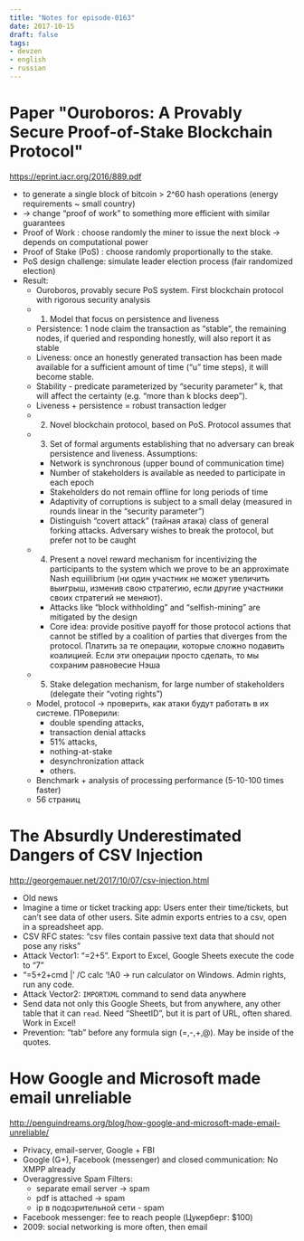 ```yaml
---
title: "Notes for episode-0163"
date: 2017-10-15
draft: false
tags:
- devzen
- english
- russian
---
```


# Paper "Ouroboros: A Provably Secure Proof-of-Stake Blockchain Protocol"
https://eprint.iacr.org/2016/889.pdf

- to generate a single block of bitcoin > 2^60 hash operations (energy requirements ~ small country)
- -> change “proof of work” to something more efficient with similar guarantees
- Proof of Work : choose randomly the miner to issue the next block -> depends on computational power
- Proof of Stake (PoS) : choose randomly proportionally to the stake.
- PoS design challenge: simulate leader election process (fair randomized election)
- Result:
    - Ouroboros, provably secure PoS system. First blockchain protocol with rigorous security analysis
    - 1. Model that focus on persistence and liveness
    - Persistence: 1 node claim the transaction as “stable”, the remaining nodes, if queried and responding honestly, will also report it as stable
    - Liveness: once an honestly generated transaction has been made available for a sufficient amount of time (“u” time steps), it will become stable.
    - Stability - predicate parameterized by “security parameter” k, that will affect the certainty  (e.g. “more than k blocks deep”).
    - Liveness + persistence = robust transaction ledger
    - 2. Novel blockchain protocol, based on PoS. Protocol assumes that
    - 3. Set of formal arguments establishing that no adversary can break persistence and liveness. Assumptions:
        - Network is synchronous (upper bound of communication time)
        - Number of stakeholders is available as needed to participate in each epoch
        - Stakeholders do not remain offline for long periods of time
        - Adaptivity of corruptions is subject to a small delay (measured in rounds linear in the “security parameter”)
        - Distinguish “covert attack” (тайная атака) class of general forking attacks. Adversary wishes to break the protocol, but prefer not to be caught
    - 4. Present a novel reward mechanism for incentivizing the participants to the system which we prove to be an approximate Nash equiilibrium (ни один участник не может увеличить выигрыш, изменив свою стратегию, если другие участники своих стратегий не меняют).
        - Attacks like “block withholding” and “selfish-mining” are mitigated by the design
        - Core idea: provide positive payoff for those protocol actions that cannot be stifled by a coalition of parties that diverges from the protocol. Платить за те операции, которые сложно подавить коалицией. Если эти операции просто сделать, то мы сохраним равновесие Нэша
    - 5. Stake delegation mechanism, for large number of stakeholders (delegate their “voting rights”)
    - Model, protocol -> проверить, как атаки будут работать в их системе. ПРоверили:
        - double spending attacks,
        - transaction denial attacks
        - 51% attacks,
        - nothing-at-stake
        - desynchronization attack
        - others.
    - Benchmark + analysis of processing performance (5-10-100 times faster)
    - 56 страниц

# The Absurdly Underestimated Dangers of CSV Injection
http://georgemauer.net/2017/10/07/csv-injection.html

- Old news
- Imagine a time or ticket tracking app: Users enter their time/tickets, but can’t see data of other users. Site admin exports entries to a csv, open in a spreadsheet app.
- CSV RFC states: “csv files contain passive text data that should not pose any risks”
- Attack Vector1: “=2+5”. Export to Excel, Google Sheets execute the code to “7”
- “=5+2+cmd |’ /C calc ‘!A0 -> run calculator on Windows. Admin rights, run any code.
- Attack Vector2: `IMPORTXML` command to send data anywhere
- Send data not only this Google Sheets, but from anywhere, any other table that it can `read`. Need “SheetID”, but it is part of URL, often shared. Work in Excel!
- Prevention: “tab” before any formula sign (=,-,+,@). May be inside of the quotes.

# How Google and Microsoft made email unreliable
http://penguindreams.org/blog/how-google-and-microsoft-made-email-unreliable/

- Privacy, email-server, Google + FBI
- Google (G+), Facebook (messenger) and closed communication: No XMPP already
- Overaggressive Spam Filters:
    - separate email server -> spam
    - pdf is attached -> spam
    - ip в подозрительной сети - spam
- Facebook messenger: fee to reach people (Цукерберг: $100)
- 2009: social networking is more often, then email
